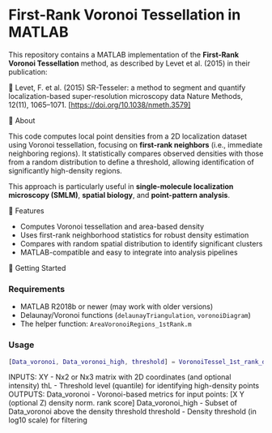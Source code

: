 # First-Rank Voronoi Tessellation in MATLAB

This repository contains a MATLAB implementation of the **First-Rank Voronoi Tessellation** method, as described by Levet et al. (2015) 
in their publication:

📄 Levet, F. et al. (2015)
SR-Tesseler: a method to segment and quantify localization-based super-resolution microscopy data 
Nature Methods, 12(11), 1065–1071. [https://doi.org/10.1038/nmeth.3579]

🧠 About

This code computes local point densities from a 2D localization dataset using Voronoi tessellation, focusing on **first-rank neighbors** 
(i.e., immediate neighboring regions). It statistically compares observed densities with those from a random distribution to define a threshold, 
allowing identification of significantly high-density regions.

This approach is particularly useful in **single-molecule localization microscopy (SMLM)**, **spatial biology**, and **point-pattern analysis**.

📌 Features

- Computes Voronoi tessellation and area-based density
- Uses first-rank neighborhood statistics for robust density estimation
- Compares with random spatial distribution to identify significant clusters
- MATLAB-compatible and easy to integrate into analysis pipelines

🚀 Getting Started

### Requirements

- MATLAB R2018b or newer (may work with older versions)
- Delaunay/Voronoi functions (`delaunayTriangulation`, `voronoiDiagram`)
- The helper function: `AreaVoronoiRegions_1stRank.m` 

### Usage

```matlab
[Data_voronoi, Data_voronoi_high, threshold] = VoronoiTessel_1st_rank_density_th(XY, thL);
```
INPUTS:
  XY   - Nx2 or Nx3 matrix with 2D coordinates (and optional intensity)
  thL  - Threshold level (quantile) for identifying high-density points
OUTPUTS:
  Data_voronoi       - Voronoi-based metrics for input points:
                      [X Y (optional Z) density norm. rank score]
  Data_voronoi_high  - Subset of Data_voronoi above the density threshold
  threshold          - Density threshold (in log10 scale) for filtering
